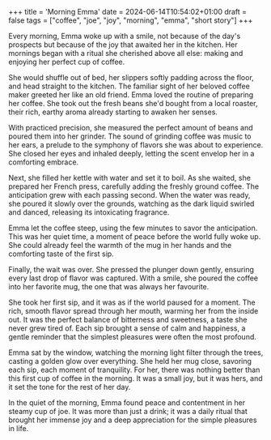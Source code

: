 +++
title = 'Morning Emma'
date = 2024-06-14T10:54:02+01:00
draft = false
tags = ["coffee", "joe", "joy", "morning", "emma", "short story"]
+++

Every morning, Emma woke up with a smile, not because of the day's prospects but because of the joy that awaited her in the kitchen. Her mornings began with a ritual she cherished above all else: making and enjoying her perfect cup of coffee.

She would shuffle out of bed, her slippers softly padding across the floor, and head straight to the kitchen. The familiar sight of her beloved coffee maker greeted her like an old friend. Emma loved the routine of preparing her coffee. She took out the fresh beans she'd bought from a local roaster, their rich, earthy aroma already starting to awaken her senses.

With practiced precision, she measured the perfect amount of beans and poured them into her grinder. The sound of grinding coffee was music to her ears, a prelude to the symphony of flavors she was about to experience. She closed her eyes and inhaled deeply, letting the scent envelop her in a comforting embrace.

Next, she filled her kettle with water and set it to boil. As she waited, she prepared her French press, carefully adding the freshly ground coffee. The anticipation grew with each passing second. When the water was ready, she poured it slowly over the grounds, watching as the dark liquid swirled and danced, releasing its intoxicating fragrance.

Emma let the coffee steep, using the few minutes to savor the anticipation. This was her quiet time, a moment of peace before the world fully woke up. She could already feel the warmth of the mug in her hands and the comforting taste of the first sip.

Finally, the wait was over. She pressed the plunger down gently, ensuring every last drop of flavor was captured. With a smile, she poured the coffee into her favorite mug, the one that was always her favourite.

She took her first sip, and it was as if the world paused for a moment. The rich, smooth flavor spread through her mouth, warming her from the inside out. It was the perfect balance of bitterness and sweetness, a taste she never grew tired of. Each sip brought a sense of calm and happiness, a gentle reminder that the simplest pleasures were often the most profound.

Emma sat by the window, watching the morning light filter through the trees, casting a golden glow over everything. She held her mug close, savoring each sip, each moment of tranquility. For her, there was nothing better than this first cup of coffee in the morning. It was a small joy, but it was hers, and it set the tone for the rest of her day.

In the quiet of the morning, Emma found peace and contentment in her steamy cup of joe. It was more than just a drink; it was a daily ritual that brought her immense joy and a deep appreciation for the simple pleasures in life.